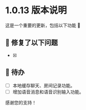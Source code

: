# 1.0.13 版本说明

这是一个重要的更新，包括以下功能 🧪

## 🔨 修复了以下问题

- [x]

## 📌 待办

- [ ] 本地缓存聊天、房间记录功能。
- [ ] 增加语音消息和语音识别输入功能。

感谢您的支持！
